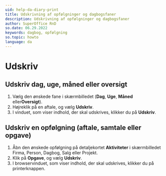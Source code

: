 ```yaml
---
uid: help-da-diary-print
title: Udskrivning af opfølgninger og dagbogsfaner
description: Udskrivning af opfølgninger og dagbogsfaner
author: SuperOffice RnD
so.date: 06.29.2022
keywords: dagbog, opfølgning
so.topic: howto
language: da
---
```


# Udskriv

## Udskriv dag, uge, måned eller oversigt

1. Vælg den ønskede fane i skærmbilledet (**Dag**, **Uge**, **Måned** eller**Oversigt**).
2. Højreklik på en aftale, og vælg **Udskriv**.
3. I vinduet, som viser indhold, der skal udskrives, klikker du på **Udskriv**.

## Udskriv en opfølgning (aftale, samtale eller opgave)

1. Åbn den ønskede opfølgning på detaljekortet **Aktiviteter** i skærmbilledet Firma, Person, Dagbog, Salg eller Projekt.
2. Klik på **Opgave**, og vælg **Udskriv**.
3. I browservinduet, som viser indhold, der skal udskrives, klikker du på printerknappen.
